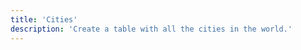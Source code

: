 ```yaml
---
title: 'Cities'
description: 'Create a table with all the cities in the world.'
---
```


<!-- Content of the page -->
